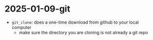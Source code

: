 # 2025-01-09-git

- `git_clone`: does a one-time download from github to your local computer
    - make sure the directory you are cloning is not already a git repo